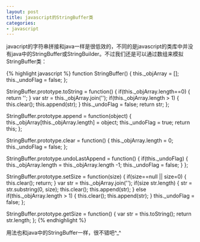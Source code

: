 ```yaml
---
layout: post
title: javascript的StringBuffer类
categories:
- javascript
---
```

javacript的字符串拼接和java一样是很低效的，不同的是javascript的类库中并没有java中的StringBuffer或StringBuilder。不过我们还是可以通过数组来模拟StringBuffer类：

{% highlight javascript %}
function StringBuffer() {
    this._objArray = [];
    this._undoFlag = false;
};

StringBuffer.prototype.toString = function() {
    if(this._objArray.length==0) {
        return '';
    }
    var str = this._objArray.join('');
    if(this._objArray.length > 1) {
        this.clear();
        this.append(str);
    }
    this._undoFlag = false;
    return str;
};

StringBuffer.prototype.append = function(object) {
    this._objArray[this._objArray.length] = object;
    this._undoFlag = true;
    return this;
};

StringBuffer.prototype.clear = function() {
    this._objArray.length = 0;
    this._undoFlag = false;
};

StringBuffer.prototype.undoLastAppend = function() {
    if(this._undoFlag) {
        this._objArray.length = this._objArray.length -1;
        this._undoFlag = false;
    }
};

StringBuffer.prototype.setSize = function(size) {
    if(size==null || size=0) {
        this.clear();
        return;
    }
    var str = this._objArray.join('');
    if(size  str.length) {
        str = str.substring(0, size);
        this.clear();
        this.append(str);
    } else if(this._objArray.length > 1) {
        this.clear();
        this.append(str);
    }
    this._undoFlag = false;
};

StringBuffer.prototype.getSize = function() {
    var str = this.toString();
    return str.length;
};
{% endhighlight %}

用法也和java中的StringBuffer一样，很不错吧^_^

